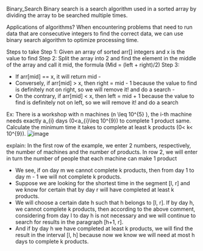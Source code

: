 Binary_Search
Binary search is a search algorithm used in a sorted array by dividing the array to be searched multiple times.

Applications of algorithms?
When encountering problems that need to run data that are consecutive integers to find the correct data, we can use binary search algorithm to optimize processing time.

Steps to take
Step 1: Given an array of sorted arr[] integers and x is the value to find
Step 2: Split the array into 2 and find the element in the middle of the array and call it mid, the formula (Mid = (left + right)/2)
Step 3:
- If arr[mid] == x, it will return mid -
- Conversely, if arr[mid] > x, then right = mid - 1 because the value to find is definitely not on right, so we will remove it! and do a search -
- On the contrary, if arr[mid] < x, then left = mid + 1 because the value to find is definitely not on left, so we will remove it! and do a search

Ex: There is a workshop with n machines (n \leq 10^{5} ), the i-th machine needs exactly a_{i} days (0<a_{i}\leq 10^{9}) to complete 1 product same. Calculate the minimum time it takes to complete at least k products (0< k< 10^{9}).
![image](https://user-images.githubusercontent.com/115894727/223094526-389d9676-34bd-45a2-bf12-ac659cc44f63.png)

explain:
In the first row of the example, we enter 2 numbers, respectively, the number of machines and the number of products.
In row 2, we will enter in turn the number of people that each machine can make 1 product

- We see, if on day m we cannot complete k products, then from day 1 to day m - 1 we will not complete k products.
- Suppose we are looking for the shortest time in the segment [l, r] and we know for certain that by day r will have completed at least k products.
- We will choose a certain date h such that h belongs to [l, r]. If by day h, we cannot complete k products, then according to the above comment, considering from day l to day h is not necessary and we will continue to search for results in the paragraph [h+1, r].
- And if by day h we have completed at least k products, we will find the result in the interval [l, h] because now we know we will need at most h days to complete k products.

